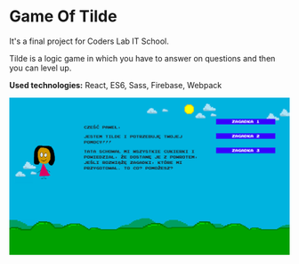 # Game Of Tilde

It's a final project for Coders Lab IT School. 

Tilde is a logic game in which you have to answer on questions and then you can level up. 

**Used technologies:** React, ES6, Sass, Firebase, Webpack

![Screenshot Game Of Tilde](tilde-screenshot.png?raw=true "Game Of Tilde")
